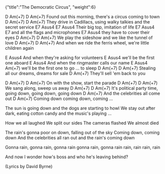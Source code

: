 {"title":"The Democratic Circus",
"weight":6}

D		Am(+7)		D	         Am(+7)
Found out this morning, there's a circus coming to town
D		Am(+7)		D		     Am(+7)
They drive in Cadillacs, using walky talkies and the secret service
E7	  Asus4  E7	    Asus4
Their big top, imitation of life
E7	    Asus4	E7
and all the flags and microphones
E7			 Asus4
they have to cover their eyes
D	    Am(+7)	    D			Am(+7)
We play the sideshow and we like the tunnel of love
D			Am(+7)		 D		 Am(+7)
And when we ride the ferris wheel, we're little children again

E				Asus4
And when they're asking for volunteers
E			Asus4
we'll be the first one aboard
E			Asus4
And when the ringmaster calls our name
E			  Asus4	    Am(+7)
we'll be the first one to go ... to sleep
D		 Am(+7)	 D	    Am(+7)
Stealing all our dreams, dreams for sale
D			 Am(+7)
They'll sell 'em back to you

D	    Am(+7) D		Am(+7)
On with the show, start the parade
D	  Am(+7) D	   Am(+7)
We sang along, sweep us away
D		Am(+7)		 D			Am(+7)
It's political party time, going down, going down, going down
D		    Am(+7)
And the celebrities all come out
	D			Am(+7)
Coming down coming down, coming ...

The sun is going down and the dogs are starting to howl
We stay out after dark, eating cotton candy and the music's playing ...

How we all laughed
We split our sides
The cameras flashed
We almost died

The rain's gonna poor on down, falling out of the sky
Coming down, coming down
And the celebrities all ran out and the rain's coming down

Gonna rain,
gonna rain, gonna rain
gonna rain, gonna rain
rain, rain
rain, rain

And now I wonder how's boss
and who he's leaving behind?

(Lyrics by David Byrne)
